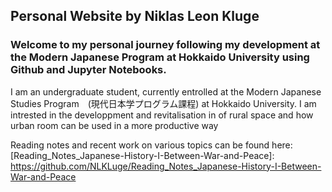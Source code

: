 ## Personal Website by Niklas Leon Kluge
### Welcome to my personal journey following my development at the Modern Japanese Program at Hokkaido University using Github and Jupyter Notebooks.

I am an undergraduate student, currently entrolled at the Modern Japanese Studies Program　(現代日本学プログラム課程) at Hokkaido University.
I am intrested in the developpment and revitalisation in of rural space and how urban room can be used in a more productive way










Reading notes and recent work on various topics can be found here:
[Reading_Notes_Japanese-History-I-Between-War-and-Peace]: https://github.com/NLKLuge/Reading_Notes_Japanese-History-I-Between-War-and-Peace

[Reading_Notes_Mindhacks_MJSP]: https://github.com/NLKLuge/Reading_Notes_Mindhacks_MJSP

[Reading_reflection_multiculturality_MJSP]: https://github.com/NLKLuge/Reading_reflection_multiculturality_MJSP
